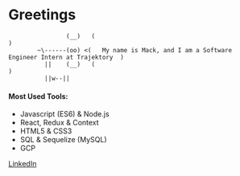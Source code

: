 # Greetings
                    (__)   (                                                                     )
            ~\------(oo) <(   My name is Mack, and I am a Software Engineer Intern at Trajektory  )
              ||    (__)   (                                                                     )
              ||w--||
#### Most Used Tools:
- Javascript (ES6) & Node.js
- React, Redux & Context
- HTML5 & CSS3
- SQL & Sequelize (MySQL)
- GCP

[LinkedIn](https://www.linkedin.com/in/mackmcquen/)
